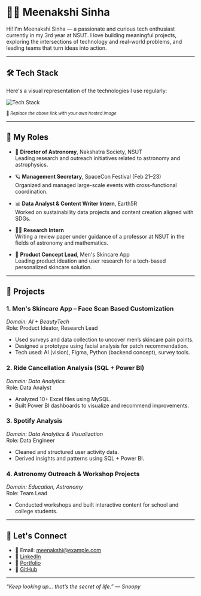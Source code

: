 # 👩‍💻 Meenakshi Sinha

Hi! I'm Meenakshi Sinha — a passionate and curious tech enthusiast currently in my 3rd year at NSUT. I love building meaningful projects, exploring the intersections of technology and real-world problems, and leading teams that turn ideas into action.

---

## 🛠 Tech Stack

Here's a visual representation of the technologies I use regularly:

![Tech Stack](https://files.chat.openai.com/user-uploads/1e69a28b-f3df-4f2a-bf4d-451df999aa2b/tech-stack-banner.png)

<sub>📝 *Replace the above link with your own hosted image*</sub>

---

## 💼 My Roles

- 🚀 **Director of Astronomy**, Nakshatra Society, NSUT  
  Leading research and outreach initiatives related to astronomy and astrophysics.

- 🪐 **Management Secretary**, SpaceCon Festival (Feb 21–23)  
  Organized and managed large-scale events with cross-functional coordination.

- 📊 **Data Analyst & Content Writer Intern**, Earth5R  
  Worked on sustainability data projects and content creation aligned with SDGs.

- 👨‍🔬 **Research Intern**  
  Writing a review paper under guidance of a professor at NSUT in the fields of astronomy and mathematics.

- 📲 **Product Concept Lead**, Men's Skincare App  
  Leading product ideation and user research for a tech-based personalized skincare solution.

---

## 🚧 Projects

### 1. **Men's Skincare App – Face Scan Based Customization**
*Domain: AI + BeautyTech*  
Role: Product Ideator, Research Lead  
- Used surveys and data collection to uncover men’s skincare pain points.
- Designed a prototype using facial analysis for patch recommendation.
- Tech used: AI (vision), Figma, Python (backend concept), survey tools.

### 2. **Ride Cancellation Analysis (SQL + Power BI)**
*Domain: Data Analytics*  
Role: Data Analyst  
- Analyzed 10+ Excel files using MySQL.
- Built Power BI dashboards to visualize and recommend improvements.

### 3. **Spotify Analysis**
*Domain: Data Analytics & Visualization*  
Role: Data Engineer  
- Cleaned and structured user activity data.
- Derived insights and patterns using SQL + Power BI.

### 4. **Astronomy Outreach & Workshop Projects**
*Domain: Education, Astronomy*  
Role: Team Lead  
- Conducted workshops and built interactive content for school and college students.

---

## 🌟 Let's Connect

- 📧 Email: meenakshi@example.com  
- 🔗 [LinkedIn](https://www.linkedin.com/in/your-profile/)  
- 📁 [Portfolio](https://yourportfolio.com)  
- 🐙 [GitHub](https://github.com/yourusername)

---

_“Keep looking up… that’s the secret of life.” — Snoopy_

